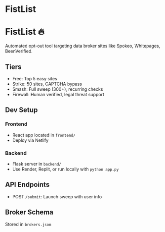 # FistList
# FistList 🔥

Automated opt-out tool targeting data broker sites like Spokeo, Whitepages, BeenVerified.

## Tiers
- Free: Top 5 easy sites
- Strike: 50 sites, CAPTCHA bypass
- Smash: Full sweep (300+), recurring checks
- Firewall: Human verified, legal threat support

## Dev Setup

### Frontend
- React app located in `frontend/`
- Deploy via Netlify

### Backend
- Flask server in `backend/`
- Use Render, Replit, or run locally with `python app.py`

## API Endpoints
- POST `/submit`: Launch sweep with user info

## Broker Schema
Stored in `brokers.json`
